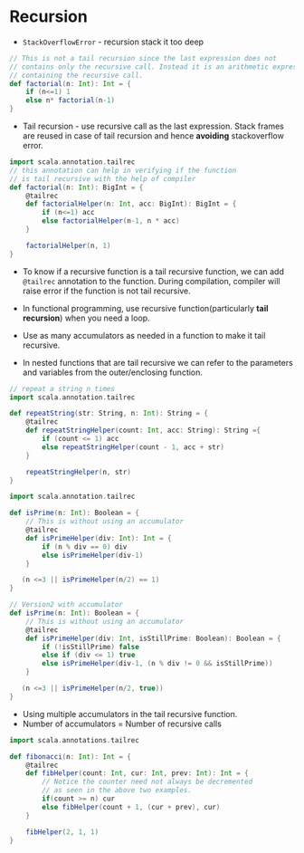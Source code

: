 # Recursion

* `StackOverflowError` - recursion stack it too deep

```Scala
// This is not a tail recursion since the last expression does not
// contains only the recursive call. Instead it is an arithmetic expression
// containing the recursive call.
def factorial(n: Int): Int = {
    if (n<=1) 1
    else n* factorial(n-1)
}
```

* Tail recursion - use recursive call as the last expression. Stack frames are reused in case of tail recursion and hence **avoiding** stackoverflow error.

```Scala
import scala.annotation.tailrec
// this annotation can help in verifying if the function
// is tail recursive with the help of compiler
def factorial(n: Int): BigInt = {
    @tailrec
    def factorialHelper(n: Int, acc: BigInt): BigInt = {
        if (n<=1) acc
        else factorialHelper(n-1, n * acc)
    }

    factorialHelper(n, 1)
}
```

* To know if a recursive function is a tail recursive function, we can add `@tailrec` annotation to the function. During compilation, compiler will raise error if the function is not tail recursive.

* In functional programming, use recursive function(particularly **tail recursion**) when you need a loop.

* Use as many accumulators as needed in a function to make it tail recursive.

* In nested functions that are tail recursive we can refer to the parameters and variables from the outer/enclosing function.

```Scala
// repeat a string n times
import scala.annotation.tailrec

def repeatString(str: String, n: Int): String = {
    @tailrec
    def repeatStringHelper(count: Int, acc: String): String ={
        if (count <= 1) acc
        else repeatStringHelper(count - 1, acc + str)
    }

    repeatStringHelper(n, str)
}
```

```Scala
import scala.annotation.tailrec

def isPrime(n: Int): Boolean = {
    // This is without using an accumulator
    @tailrec
    def isPrimeHelper(div: Int): Int = {
        if (n % div == 0) div
        else isPrimeHelper(div-1)
    }

   (n <=3 || isPrimeHelper(n/2) == 1)
}

// Version2 with accumulator
def isPrime(n: Int): Boolean = {
    // This is without using an accumulator
    @tailrec
    def isPrimeHelper(div: Int, isStillPrime: Boolean): Boolean = {
        if (!isStillPrime) false
        else if (div <= 1) true
        else isPrimeHelper(div-1, (n % div != 0 && isStillPrime))
    }

   (n <=3 || isPrimeHelper(n/2, true))
}
```

* Using multiple accumulators in the tail recursive function.
* Number of accumulators = Number of recursive calls

```Scala
import scala.annotations.tailrec

def fibonacci(n: Int): Int = {
    @tailrec
    def fibHelper(count: Int, cur: Int, prev: Int): Int = {
        // Notice the counter need not always be decremented
        // as seen in the above two examples.
        if(count >= n) cur
        else fibHelper(count + 1, (cur + prev), cur)
    }

    fibHelper(2, 1, 1)
}
```
